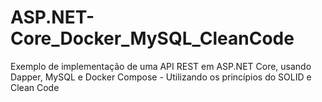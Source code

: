 # ASP.NET-Core_Docker_MySQL_CleanCode
Exemplo de implementação de uma  API REST em ASP.NET Core, usando Dapper, MySQL e Docker Compose - Utilizando os princípios do SOLID e Clean Code
